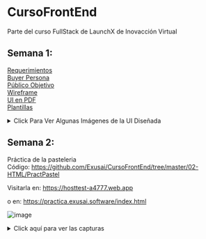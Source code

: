 # CursoFrontEnd
Parte del curso FullStack de LaunchX de Inovacción Virtual
## Semana 1:
[Requerimientos](https://github.com/Exusai/CursoFrontEnd/blob/master/01-Intro/Requerimientos%20Abogabot.pdf)\
[Buyer Persona](https://github.com/Exusai/CursoFrontEnd/blob/master/01-Intro/Buyer%20Persona.pdf)\
[Público Objetivo](https://github.com/Exusai/CursoFrontEnd/blob/master/01-Intro/Target%20Audience.pdf)\
[Wireframe](https://github.com/Exusai/CursoFrontEnd/blob/master/01-Intro/WireFrame%20Abogabot.pdf)\
[UI en PDF](https://github.com/Exusai/CursoFrontEnd/blob/master/01-Intro/Abogabot%20UI.pdf)\
[Plantillas](https://github.com/Exusai/CursoFrontEnd/tree/master/01-Intro/Plantillas)
<details>
  <summary>Click Para Ver Algunas Imágenes de la UI Diseñada</summary>
  <p align="center">
    <img src="https://user-images.githubusercontent.com/47704357/156059263-cfe894cd-2e5e-4f43-bd84-3b42888883e9.png">
  </p>
  <p align="center">
    <img src="https://user-images.githubusercontent.com/47704357/156060209-730d497c-799e-44cd-a5c4-2ca48074ec8b.png">
  </p>
  <p align="center">
    <img src="https://user-images.githubusercontent.com/47704357/156060396-aef9ca2c-c849-4d77-9f0b-564ec1050d55.png">
  </p>
  <p align="center">
    <img src="https://user-images.githubusercontent.com/47704357/156060285-2267d7ad-6d25-45be-9e02-bf8f9443bac7.png">
  </p>
  <p align="center">
    <img src="https://user-images.githubusercontent.com/47704357/156060347-574c45de-6b59-4782-9ddf-40c2e37afb3e.png">
  </p>
</details>

## Semana 2:
Práctica de la pasteleria\
Código: https://github.com/Exusai/CursoFrontEnd/tree/master/02-HTML/PractPastel

Visitarla en: https://hosttest-a4777.web.app

o en: https://practica.exusai.software/index.html


![image](https://user-images.githubusercontent.com/47704357/156455692-6d371bf4-08b4-40d5-8a9b-2037e7af0ed4.png)

<details>
  <summary>Click aquí para ver las capturas</summary>
  <p align="center">
    <img src="https://user-images.githubusercontent.com/47704357/156455769-4ac1742b-b54e-410a-91ed-8e70f2f102c9.png">
  </p>
  <p align="center">
    <img src="https://user-images.githubusercontent.com/47704357/156455997-d28c926c-d6df-4600-9209-55acf00548b1.png">
  </p>
  <p align="center">
    <img src="https://user-images.githubusercontent.com/47704357/156456023-4ee88d9a-31fa-40a8-97f5-c7db02aca98b.png">
  </p>
  <p align="center">
    <img src="https://user-images.githubusercontent.com/47704357/156456205-d8900280-4632-4bba-a821-2634139f24d8.png">
  </p>
  <p align="center">
    <img src="https://user-images.githubusercontent.com/47704357/156456337-00dc4cd7-e073-4978-8b9c-3f9460cb00bf.png">
  </p>
  <p align="center">
    <img src="https://user-images.githubusercontent.com/47704357/156456381-d745fadb-f735-4b5d-81ba-27e07ca6f7ac.png">
  </p>
</details>






